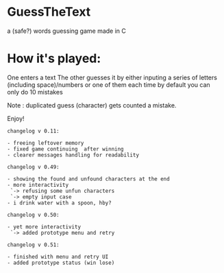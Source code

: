 # GuessTheText
a (safe?) words guessing game made in C

How it's played:
=
One enters a text
The other guesses it by either 
inputing a series of letters (including space)/numbers or one of them each time
by default you can only do 10 mistakes

Note : duplicated guess (character) gets counted a mistake.

Enjoy!

```
changelog v 0.11:

- freeing leftover memory
- fixed game continuing  after winning
- clearer messages handling for readability

changelog v 0.49:

- showing the found and unfound characters at the end
- more interactivity
 `-> refusing some unfun characters
 `-> empty input case
- i drink water with a spoon, hby?

changelog v 0.50:

- yet more interactivity
 `-> added prototype menu and retry

changelog v 0.51:

- finished with menu and retry UI
- added prototype status (win lose) 
```

